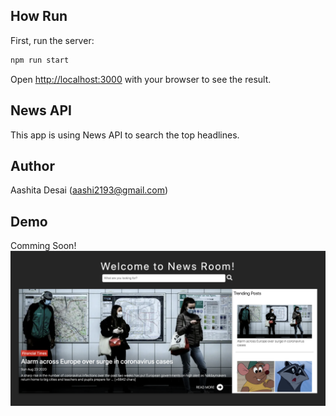 ## How Run

First, run the server:

```bash
npm run start
```

Open [http://localhost:3000](http://localhost:3000) with your browser to see the result.

## News API

This app is using News API to search the top headlines.

## Author

Aashita Desai (aashi2193@gmail.com)

## Demo

Comming Soon!
![Demo](demo.png) 
